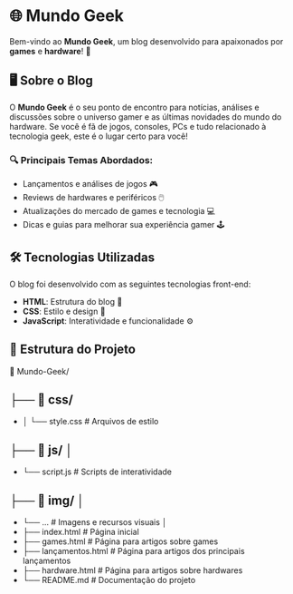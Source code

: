 # 🌐 Mundo Geek

Bem-vindo ao **Mundo Geek**, um blog desenvolvido para apaixonados por **games** e **hardware**! 🚀

## 🖥️ Sobre o Blog

O **Mundo Geek** é o seu ponto de encontro para notícias, análises e discussões sobre o universo gamer e as últimas novidades do mundo do hardware. Se você é fã de jogos, consoles, PCs e tudo relacionado à tecnologia geek, este é o lugar certo para você!

### 🔍 Principais Temas Abordados:
- Lançamentos e análises de jogos 🎮
- Reviews de hardwares e periféricos 🖱️
- Atualizações do mercado de games e tecnologia 💻
- Dicas e guias para melhorar sua experiência gamer 🕹️

## 🛠️ Tecnologias Utilizadas

O blog foi desenvolvido com as seguintes tecnologias front-end:
- **HTML**: Estrutura do blog 📄
- **CSS**: Estilo e design 💅
- **JavaScript**: Interatividade e funcionalidade ⚙️

## 📂 Estrutura do Projeto

📁 Mundo-Geek/ 
## ├── 📂 css/ 
- │ └── style.css # Arquivos de estilo 
## ├── 📂 js/ │ 
-   └── script.js # Scripts de interatividade 
## ├── 📂 img/ │  
-   └── ... # Imagens e recursos visuais
  │
- ├── index.html # Página inicial 
- ├── games.html # Página para artigos sobre games
- ├── lançamentos.html # Página para artigos dos principais lançamentos 
- ├── hardware.html # Página para artigos sobre hardwares 
- └── README.md # Documentação do projeto
